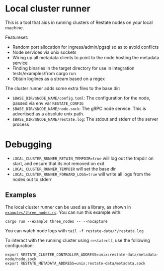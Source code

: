 # Local cluster runner

This is a tool that aids in running clusters of Restate nodes on your local machine.

Featureset:
- Random port allocation for ingress/admin/pgsql so as to avoid conflicts
- Node services via unix sockets
- Wiring up all metadata clients to point to the node hosting the metadata service
- Finding binaries in the target directory for use in integration tests/examples/from cargo run
- Obtain loglines as a stream based on a regex

The cluster runner adds some extra files to the base dir:
- `$BASE_DIR/$NODE_NAME/config.toml`: The configuration for the node, passed via env var `RESTATE_CONFIG`
- `$BASE_DIR/$NODE_NAME/node.sock`: The gRPC node service. This is advertised as a absolute unix path.
- `$BASE_DIR/$NODE_NAME/restate.log`: The stdout and stderr of the server process

# Debugging
- `LOCAL_CLUSTER_RUNNER_RETAIN_TEMPDIR=true` will log out the tmpdir on start, and ensure that its not removed on exit
- `LOCAL_CLUSTER_RUNNER_TEMPDIR` will set the base dir
- `LOCAL_CLUSTER_RUNNER_FORWARD_LOGS=true` will write all logs from the nodes out to stderr

## Examples
The local cluster runner can be used as a library, as shown in [`examples/three_nodes.rs`](./examples/three_nodes).
You can run this example with:

```shell
cargo run --example three_nodes -- --nocapture
````

You can watch node logs with `tail -f restate-data/*/restate.log`

To interact with the running cluster using `restatectl`, use the following configuration:

```shell
export RESTATE_CLUSTER_CONTROLLER_ADDRESS=unix:restate-data/metadata-node/node.sock
export RESTATE_METADATA_ADDRESS=unix:restate-data/metadata.sock
```